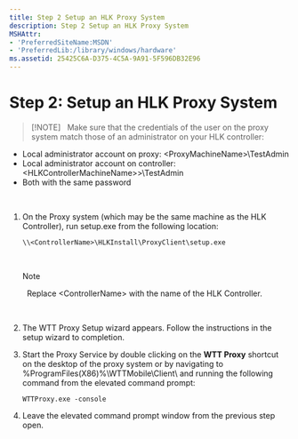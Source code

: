 ```yaml
---
title: Step 2 Setup an HLK Proxy System
description: Step 2 Setup an HLK Proxy System
MSHAttr:
- 'PreferredSiteName:MSDN'
- 'PreferredLib:/library/windows/hardware'
ms.assetid: 25425C6A-D375-4C5A-9A91-5F596DB32E96
---
```


# Step 2: Setup an HLK Proxy System


>[!NOTE]  
>Make sure that the credentials of the user on the proxy system match those of an administrator on your HLK controller:
-   Local administrator account on proxy: &lt;ProxyMachineName&gt;\\TestAdmin
-   Local administrator account on controller: &lt;HLKControllerMachineName&gt;&gt;\\TestAdmin
-   Both with the same password

 

1.  On the Proxy system (which may be the same machine as the HLK Controller), run setup.exe from the following location: 

    `\\<ControllerName>\HLKInstall\ProxyClient\setup.exe`

     

    >[!NOTE]
    >  Replace &lt;ControllerName&gt; with the name of the HLK Controller.

     

2.  The WTT Proxy Setup wizard appears. Follow the instructions in the setup wizard to completion.
3.  Start the Proxy Service by double clicking on the **WTT Proxy** shortcut on the desktop of the proxy system or by navigating to  %ProgramFiles(X86)%\\WTTMobile\\Client\\ and running the following command from the elevated command prompt:  

    `WTTProxy.exe -console`

4.  Leave the elevated command prompt window from the previous step open.






